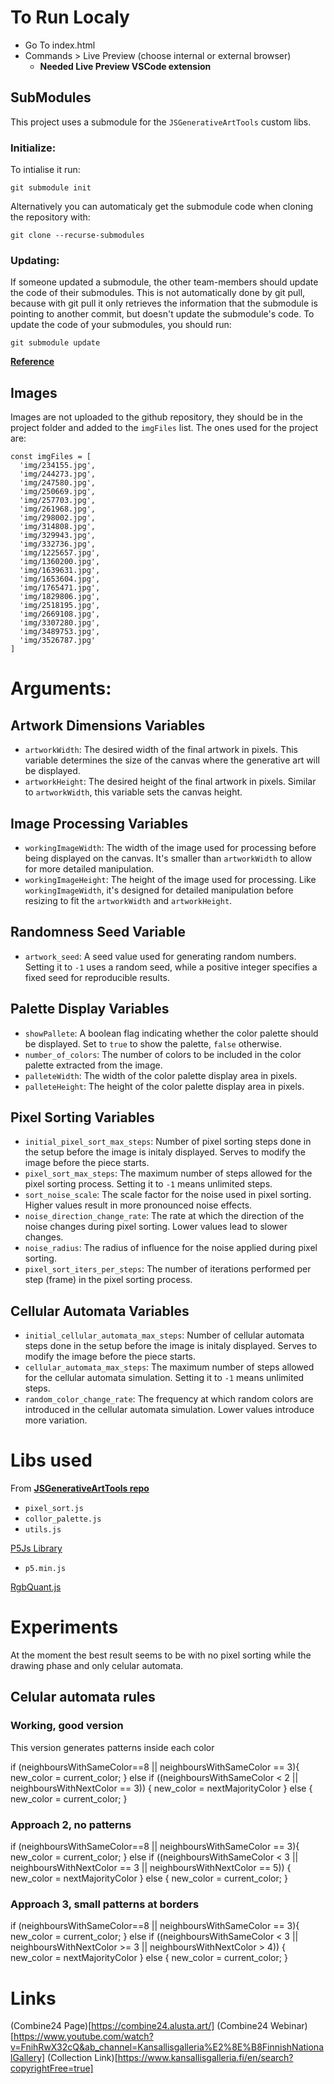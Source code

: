 # To Run Localy

- Go To index.html
- Commands > Live Preview (choose internal or external browser)
  - **Needed Live Preview VSCode extension**

## SubModules

This project uses a submodule for the `JSGenerativeArtTools` custom libs.

### Initialize:

To intialise it run:
```
git submodule init
```

Alternatively you can automaticaly get the submodule code when cloning the repository with:
```
git clone --recurse-submodules
```

### Updating:

If someone updated a submodule, the other team-members should update the code of their submodules. This is not automatically done by git pull, because with git pull it only retrieves the information that the submodule is pointing to another commit, but doesn't update the submodule's code. To update the code of your submodules, you should run:
```
git submodule update
```


**[Reference](https://gist.github.com/gitaarik/8735255)**

## Images

Images are not uploaded to the github repository, they should be in the project folder and added to the `imgFiles` list. The ones used for the project are:

```
const imgFiles = [
  'img/234155.jpg',
  'img/244273.jpg',
  'img/247580.jpg',
  'img/250669.jpg',
  'img/257703.jpg',
  'img/261968.jpg',
  'img/298002.jpg',
  'img/314808.jpg',
  'img/329943.jpg',
  'img/332736.jpg',
  'img/1225657.jpg',
  'img/1360200.jpg',
  'img/1639631.jpg',
  'img/1653604.jpg',
  'img/1765471.jpg',
  'img/1829806.jpg',
  'img/2518195.jpg',
  'img/2669108.jpg',
  'img/3307280.jpg',
  'img/3489753.jpg',
  'img/3526787.jpg'
]
```

# Arguments:

## Artwork Dimensions Variables
- `artworkWidth`: The desired width of the final artwork in pixels. This variable determines the size of the canvas where the generative art will be displayed.
- `artworkHeight`: The desired height of the final artwork in pixels. Similar to `artworkWidth`, this variable sets the canvas height.

## Image Processing Variables
- `workingImageWidth`: The width of the image used for processing before being displayed on the canvas. It's smaller than `artworkWidth` to allow for more detailed manipulation.
- `workingImageHeight`: The height of the image used for processing. Like `workingImageWidth`, it's designed for detailed manipulation before resizing to fit the `artworkWidth` and `artworkHeight`.

## Randomness Seed Variable
- `artwork_seed`: A seed value used for generating random numbers. Setting it to `-1` uses a random seed, while a positive integer specifies a fixed seed for reproducible results.

## Palette Display Variables
- `showPallete`: A boolean flag indicating whether the color palette should be displayed. Set to `true` to show the palette, `false` otherwise.
- `number_of_colors`: The number of colors to be included in the color palette extracted from the image.
- `palleteWidth`: The width of the color palette display area in pixels.
- `palleteHeight`: The height of the color palette display area in pixels.

## Pixel Sorting Variables
- `initial_pixel_sort_max_steps`: Number of pixel sorting steps done in the setup before the image is initaly displayed. Serves to modify the image before the piece starts.
- `pixel_sort_max_steps`: The maximum number of steps allowed for the pixel sorting process. Setting it to `-1` means unlimited steps.
- `sort_noise_scale`: The scale factor for the noise used in pixel sorting. Higher values result in more pronounced noise effects.
- `noise_direction_change_rate`: The rate at which the direction of the noise changes during pixel sorting. Lower values lead to slower changes.
- `noise_radius`: The radius of influence for the noise applied during pixel sorting.
- `pixel_sort_iters_per_steps`: The number of iterations performed per step (frame) in the pixel sorting process.

## Cellular Automata Variables
- `initial_cellular_automata_max_steps`: Number of cellular automata steps done in the setup before the image is initaly displayed. Serves to modify the image before the piece starts.
- `cellular_automata_max_steps`: The maximum number of steps allowed for the cellular automata simulation. Setting it to `-1` means unlimited steps.
- `random_color_change_rate`: The frequency at which random colors are introduced in the cellular automata simulation. Lower values introduce more variation.

# Libs used
From **[JSGenerativeArtTools repo](https://github.com/carlesanton/JSGenerativeArtTools)**
- `pixel_sort.js`
- `collor_palette.js`
- `utils.js`

[P5Js Library](https://p5js.org/es/download/)
- `p5.min.js`

[RgbQuant.js](https://github.com/leeoniya/RgbQuant.js/tree/master)

# Experiments

At the moment the best result seems to be with no pixel sorting while the drawing phase and only celular automata.

## Celular automata rules

### Working, good version

This version generates patterns inside each color

if (neighboursWithSameColor==8 || neighboursWithSameColor == 3){
    new_color = current_color;
}
else if ((neighboursWithSameColor < 2  || neighboursWithNextColor == 3)) {
    new_color = nextMajorityColor
} else {
    new_color = current_color;
}

### Approach 2, no patterns

if (neighboursWithSameColor==8 || neighboursWithSameColor == 3){
    new_color = current_color;
}
else if ((neighboursWithSameColor < 3  || neighboursWithNextColor == 3 || neighboursWithNextColor == 5)) {
    new_color = nextMajorityColor
} else {
    new_color = current_color;
}

### Approach 3, small patterns at borders

if (neighboursWithSameColor==8 || neighboursWithSameColor == 3){
    new_color = current_color;
}
else if ((neighboursWithSameColor < 3  || neighboursWithNextColor >= 3 || neighboursWithNextColor > 4)) {
    new_color = nextMajorityColor
} else {
    new_color = current_color;
}

# Links
(Combine24 Page)[https://combine24.alusta.art/]
(Combine24 Webinar)[https://www.youtube.com/watch?v=FnihRwX32cQ&ab_channel=Kansallisgalleria%E2%8E%B8FinnishNationalGallery]
(Collection Link)[https://www.kansallisgalleria.fi/en/search?copyrightFree=true]
